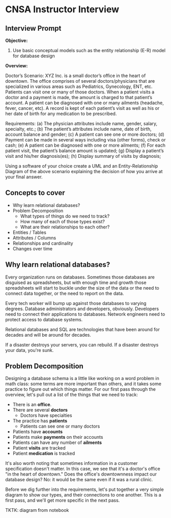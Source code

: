 # CNSA Instructor Interview
## Interview Prompt
**Objective:**
1. Use basic conceptual models such as the entity relationship (E-R) model for database design

**Overview:**

Doctor’s Scenario:
XYZ Inc. is a small doctor’s office in the heart of downtown. The office comprises of
several doctors/physicians that are specialized in various areas such as Pediatrics,
Gynecology, ENT, etc. Patients can visit one or many of those doctors. When a patient
visits a doctor and a payment is made, the amount is charged to that patient’s account. A
patient can be diagnosed with one or many ailments (headache, fever, cancer, etc). A
record is kept of each patient’s visit as well as his or her date of birth for any medication
to be prescribed.

Requirements:
(a) The physician attributes include name, gender, salary, specialty, etc.;
(b) The patient’s attributes include name, date of birth, account balance and gender;
(c) A patient can see one or more doctors;
(d) Payment can be made in several ways including visa (other forms), check or cash;
(e) A patient can be diagnosed with one or more ailments;
(f) For each patient visit, the patient’s balance amount is updated;
(g) Display a patient’s visit and his/her diagnosis(es);
(h) Display summary of visits by diagnosis;

Using a software of your choice create a UML and an Entity-Relationship Diagram of the above
scenario explaining the decision of how you arrive at your final answer.

## Concepts to cover

- Why learn relational databases?
- Problem Decomposition
  - What types of things do we need to track?
  - How many of each of those types exist?
  - What are their relationships to each other?
- Entities / Tables
- Attributes / Columns
- Relationships and cardinality
- Changes over time

## Why learn relational databases?

Every organization runs on databases. Sometimes those databases are
disguised as spreadsheets, but with enough time and growth those
spreadsheets will start to buckle under the size of the data or the
need to connect data together, or the need to report on the data.

Every tech worker will bump up against those databases to varying
degrees. Database administrators and developers, obviously.  Developers
need to connect their applications to databases.  Network engineers
need to protect access to database systems.

Relational databases and SQL are technologies that have been around
for decades and will be around for decades.

If a disaster destroys your servers, you can rebuild.  If a disaster
destroys your data, you're sunk.

## Problem Decomposition

Designing a database schema is a little like working on a word problem
in math class: some terms are more important than others, and it takes
some practice to figure out which things matter.  For our first pass
through the overview, let's pull out a list of the things that we
need to track:

- There is an **office**.
- There are several **doctors**
  - Doctors have specialties
- The practice has **patients**
  - Patients can see one or many doctors
- Patients have **accounts**
- Patients make **payments** on their accounts
- Patients can have any number of **ailments**
- Patient **visits** are tracked
- Patient **medication** is tracked

It's also worth noting that sometimes information in a customer
specification doesn't matter.  In this case, we see that it's a
doctor's office "in the heart of downtown."  Does the office's
downtownness impact our database design?  No: it would be the same
even if it was a rural clinic.

Before we dig further into the requirements, let's put together
a very simple diagram to show our types, and their connections
to one another.  This is a first pass, and we'll get more specific
in the next pass.

TKTK: diagram from notebook
